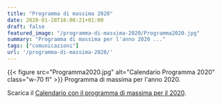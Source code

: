 ```yaml
---
title: "Programma di massima 2020"
date: 2020-01-28T16:08:21+01:00
draft: false
featured_image: "/programma-di-massima-2020/Programma2020.jpg"
summary: "Programma di massima per l'anno 2020 ..."
tags: ["comunicazioni"]
url: '/programma-di-massima-2020/'
---
```


{{< figure src="Programma2020.jpg" alt="Calendario Programma 2020" class="w-70 fl" >}}
Programma di massima per l'anno 2020.

Scarica il [Calendario con il programma di massima per il 2020](/blog/programma-di-massima-2020/Calendario2020.pdf).

